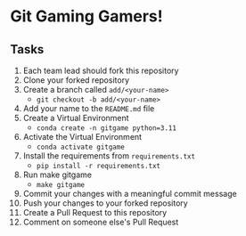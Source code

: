 # Git Gaming Gamers!

## Tasks

1. Each team lead should fork this repository
2. Clone your forked repository
3. Create a branch called `add/<your-name>`
    - ```git checkout -b add/<your-name>```
4. Add your name to the `README.md` file
5. Create a Virtual Environment
    - ```conda create -n gitgame python=3.11```
6. Activate the Virtual Environment
    - ```conda activate gitgame```
7. Install the requirements from `requirements.txt`
    - ```pip install -r requirements.txt```
8. Run make gitgame
    - ```make gitgame```
9. Commit your changes with a meaningful commit message
10. Push your changes to your forked repository
11. Create a Pull Request to this repository
12. Comment on someone else's Pull Request

<ADD Shauri Yedavalli>
